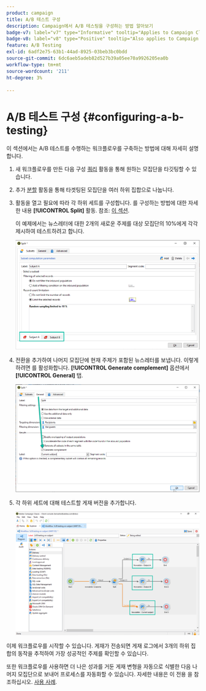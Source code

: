 ```yaml
---
product: campaign
title: A/B 테스트 구성
description: Campaign에서 A/B 테스팅을 구성하는 방법 알아보기
badge-v7: label="v7" type="Informative" tooltip="Applies to Campaign Classic v7"
badge-v8: label="v8" type="Positive" tooltip="Also applies to Campaign v8"
feature: A/B Testing
exl-id: 6adf2e75-63b1-44ad-8925-03beb3bc0bdd
source-git-commit: 6dc6aeb5adeb82d527b39a05ee70a9926205ea0b
workflow-type: tm+mt
source-wordcount: '211'
ht-degree: 3%

---
```


# A/B 테스트 구성 {#configuring-a-b-testing}



이 섹션에서는 A/B 테스트를 수행하는 워크플로우를 구축하는 방법에 대해 자세히 설명합니다.

1. 새 워크플로우를 만든 다음 구성 [쿼리](../../workflow/using/query.md) 활동을 통해 원하는 모집단을 타깃팅할 수 있습니다.

1. 추가 [분할](../../workflow/using/split.md) 활동을 통해 타겟팅된 모집단을 여러 하위 집합으로 나눕니다.

1. 활동을 열고 필요에 따라 각 하위 세트를 구성합니다. 를 구성하는 방법에 대한 자세한 내용 **[!UICONTROL Split]** 활동. 참조: [이 섹션](../../workflow/using/split.md).

   이 예제에서는 뉴스레터에 대한 2개의 새로운 주제를 대상 모집단의 10%에게 각각 제시하여 테스트하려고 합니다.

   ![](assets/ab-testing-split.png)

1. 전환을 추가하여 나머지 모집단에 현재 주제가 포함된 뉴스레터를 보냅니다. 이렇게 하려면 를 활성화합니다. **[!UICONTROL Generate complement]** 옵션에서 **[!UICONTROL General]** 탭.

   ![](assets/ab-testing-complement.png)

1. 각 하위 세트에 대해 테스트할 게재 버전을 추가합니다.

   ![](assets/ab-testing-delivery.png)

이제 워크플로우를 시작할 수 있습니다. 게재가 전송되면 게재 로그에서 3개의 하위 집합의 동작을 추적하여 가장 성공적인 주제를 확인할 수 있습니다.

또한 워크플로우를 사용하면 더 나은 성과를 거둔 게재 변형을 자동으로 식별한 다음 나머지 모집단으로 보내어 프로세스를 자동화할 수 있습니다. 자세한 내용은 이 전용 을 참조하십시오. [사용 사례](a-b-testing-use-case.md).

